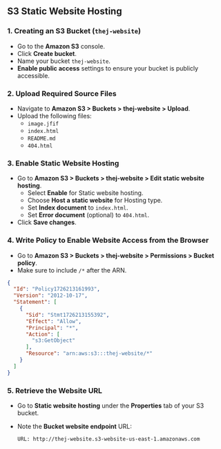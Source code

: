 ## S3 Static Website Hosting

### 1. Creating an S3 Bucket (`thej-website`)

- Go to the **Amazon S3** console.
- Click **Create bucket**.
- Name your bucket `thej-website`.
- **Enable public access** settings to ensure your bucket is publicly accessible.

### 2. Upload Required Source Files

- Navigate to **Amazon S3 > Buckets > thej-website > Upload**.
- Upload the following files:
  - `image.jfif`
  - `index.html`
  - `README.md`
  - `404.html`

### 3. Enable Static Website Hosting

- Go to **Amazon S3 > Buckets > thej-website > Edit static website hosting**.
  - Select **Enable** for Static website hosting.
  - Choose **Host a static website** for Hosting type.
  - Set **Index document** to `index.html`.
  - Set **Error document** (optional) to `404.html`.
- Click **Save changes**.

### 4. Write Policy to Enable Website Access from the Browser

- Go to **Amazon S3 > Buckets > thej-website > Permissions > Bucket policy**.
- Make sure to include `/*` after the ARN.
  
```json
{
  "Id": "Policy1726213161993",
  "Version": "2012-10-17",
  "Statement": [
    {
      "Sid": "Stmt1726213155392",
      "Effect": "Allow",
      "Principal": "*",
      "Action": [
        "s3:GetObject"
      ],
      "Resource": "arn:aws:s3:::thej-website/*"
    }
  ]
}
```

### 5. Retrieve the Website URL

- Go to **Static website hosting** under the **Properties** tab of your S3 bucket.
- Note the **Bucket website endpoint** URL:

  ```
  URL: http://thej-website.s3-website-us-east-1.amazonaws.com
  ```